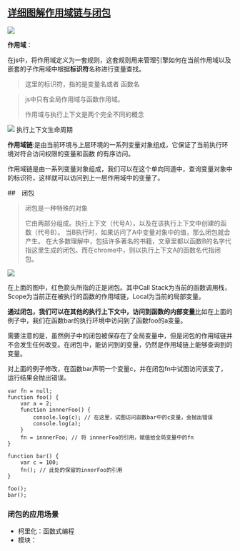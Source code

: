 ## [详细图解作用域链与闭包](http://www.jianshu.com/p/21a16d44f150)

![](http://upload-images.jianshu.io/upload_images/599584-aacdb7b7ba2468da.png?imageMogr2/auto-orient/strip%7CimageView2/2/w/1240)

**作用域**：

在js中，将作用域定义为一套规则，这套规则用来管理引擎如何在当前作用域以及嵌套的子作用域中根据**标识符**名称进行变量查找。

> 这里的标识符，指的是变量名或者 函数名

> js中只有全局作用域与函数作用域。
> 
> 作用域与执行上下文是两个完全不同的概念



![](http://upload-images.jianshu.io/upload_images/599584-391af3aad043c028.png?imageMogr2/auto-orient/strip%7CimageView2/2/w/1240)
执行上下文生命周期

**作用域链**:是由当前环境与上层环境的一系列变量对象组成，它保证了当前执行环境对符合访问权限的变量和函数 的有序访问。

作用域链是由一系列变量对象组成，我们可以在这个单向同道中，查询变量对象中的标识符，这样就可以访问到上一层作用域中的变量了。

##　闭包

> 闭包是一种特殊的对象
> 
> 它由两部分组成。执行上下文（代号A），以及在该执行上下文中创建的函数（代号B）。
> 当B执行时，如果访问了A中变量对象中的值，那么闭包就会产生。
> 在大多数理解中，包括许多著名的书籍，文章里都以函数B的名字代指这里生成的闭包。而在chrome中，则以执行上下文A的函数名代指闭包。


![](http://upload-images.jianshu.io/upload_images/599584-75ba724cb9e19b51.png?imageMogr2/auto-orient/strip%7CimageView2/2/w/1240)

在上面的图中，红色箭头所指的正是闭包。其中Call Stack为当前的函数调用栈，Scope为当前正在被执行的函数的作用域链，Local为当前的局部变量。

**通过闭包，我们可以在其他的执行上下文中，访问到函数的内部变量**比如在上面的例子中，我们在函数bar的执行环境中访问到了函数foo的a变量。

需要注意的是，虽然例子中的闭包被保存在了全局变量中，但是闭包的作用域链并不会发生任何改变。在闭包中，能访问到的变量，仍然是作用域链上能够查询到的变量。

对上面的例子修改，在函数bar声明一个变量c，并在闭包fn中试图访问该变了，运行结果会抛出错误。

```
var fn = null;
function foo() {
    var a = 2;
    function innnerFoo() { 
        console.log(c); // 在这里，试图访问函数bar中的c变量，会抛出错误
        console.log(a);
    }
    fn = innnerFoo; // 将 innnerFoo的引用，赋值给全局变量中的fn
}

function bar() {
    var c = 100;
    fn(); // 此处的保留的innerFoo的引用
}

foo();
bar();
```

### 闭包的应用场景

> 
- 柯里化：函数式编程
- 模块：